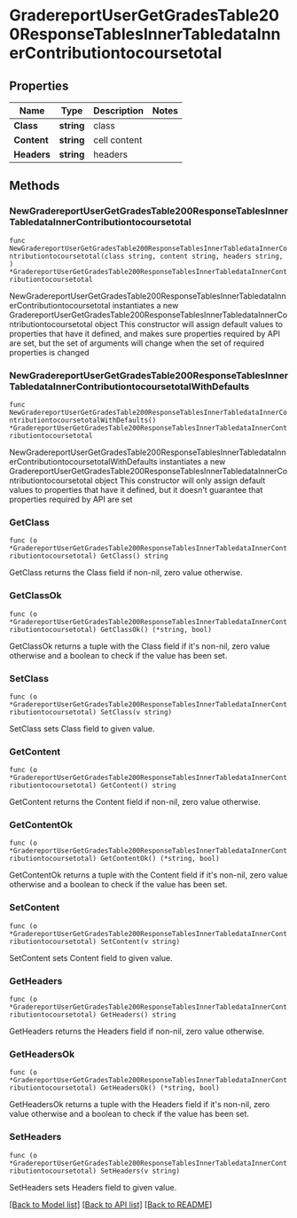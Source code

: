 # GradereportUserGetGradesTable200ResponseTablesInnerTabledataInnerContributiontocoursetotal

## Properties

Name | Type | Description | Notes
------------ | ------------- | ------------- | -------------
**Class** | **string** | class | 
**Content** | **string** | cell content | 
**Headers** | **string** | headers | 

## Methods

### NewGradereportUserGetGradesTable200ResponseTablesInnerTabledataInnerContributiontocoursetotal

`func NewGradereportUserGetGradesTable200ResponseTablesInnerTabledataInnerContributiontocoursetotal(class string, content string, headers string, ) *GradereportUserGetGradesTable200ResponseTablesInnerTabledataInnerContributiontocoursetotal`

NewGradereportUserGetGradesTable200ResponseTablesInnerTabledataInnerContributiontocoursetotal instantiates a new GradereportUserGetGradesTable200ResponseTablesInnerTabledataInnerContributiontocoursetotal object
This constructor will assign default values to properties that have it defined,
and makes sure properties required by API are set, but the set of arguments
will change when the set of required properties is changed

### NewGradereportUserGetGradesTable200ResponseTablesInnerTabledataInnerContributiontocoursetotalWithDefaults

`func NewGradereportUserGetGradesTable200ResponseTablesInnerTabledataInnerContributiontocoursetotalWithDefaults() *GradereportUserGetGradesTable200ResponseTablesInnerTabledataInnerContributiontocoursetotal`

NewGradereportUserGetGradesTable200ResponseTablesInnerTabledataInnerContributiontocoursetotalWithDefaults instantiates a new GradereportUserGetGradesTable200ResponseTablesInnerTabledataInnerContributiontocoursetotal object
This constructor will only assign default values to properties that have it defined,
but it doesn't guarantee that properties required by API are set

### GetClass

`func (o *GradereportUserGetGradesTable200ResponseTablesInnerTabledataInnerContributiontocoursetotal) GetClass() string`

GetClass returns the Class field if non-nil, zero value otherwise.

### GetClassOk

`func (o *GradereportUserGetGradesTable200ResponseTablesInnerTabledataInnerContributiontocoursetotal) GetClassOk() (*string, bool)`

GetClassOk returns a tuple with the Class field if it's non-nil, zero value otherwise
and a boolean to check if the value has been set.

### SetClass

`func (o *GradereportUserGetGradesTable200ResponseTablesInnerTabledataInnerContributiontocoursetotal) SetClass(v string)`

SetClass sets Class field to given value.


### GetContent

`func (o *GradereportUserGetGradesTable200ResponseTablesInnerTabledataInnerContributiontocoursetotal) GetContent() string`

GetContent returns the Content field if non-nil, zero value otherwise.

### GetContentOk

`func (o *GradereportUserGetGradesTable200ResponseTablesInnerTabledataInnerContributiontocoursetotal) GetContentOk() (*string, bool)`

GetContentOk returns a tuple with the Content field if it's non-nil, zero value otherwise
and a boolean to check if the value has been set.

### SetContent

`func (o *GradereportUserGetGradesTable200ResponseTablesInnerTabledataInnerContributiontocoursetotal) SetContent(v string)`

SetContent sets Content field to given value.


### GetHeaders

`func (o *GradereportUserGetGradesTable200ResponseTablesInnerTabledataInnerContributiontocoursetotal) GetHeaders() string`

GetHeaders returns the Headers field if non-nil, zero value otherwise.

### GetHeadersOk

`func (o *GradereportUserGetGradesTable200ResponseTablesInnerTabledataInnerContributiontocoursetotal) GetHeadersOk() (*string, bool)`

GetHeadersOk returns a tuple with the Headers field if it's non-nil, zero value otherwise
and a boolean to check if the value has been set.

### SetHeaders

`func (o *GradereportUserGetGradesTable200ResponseTablesInnerTabledataInnerContributiontocoursetotal) SetHeaders(v string)`

SetHeaders sets Headers field to given value.



[[Back to Model list]](../README.md#documentation-for-models) [[Back to API list]](../README.md#documentation-for-api-endpoints) [[Back to README]](../README.md)


